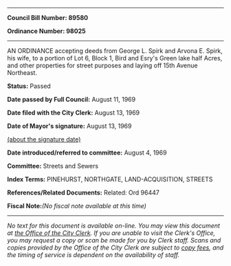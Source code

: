 

********

**Council Bill Number: 89580**
   
**Ordinance Number: 98025**
********

 AN ORDINANCE accepting deeds from George L. Spirk and Arvona E. Spirk, his wife, to a portion of Lot 6, Block 1, Bird and Esry's Green lake half Acres, and other properties for street purposes and laying off 15th Avenue Northeast.

**Status:** Passed
   
**Date passed by Full Council:** August 11, 1969
   
**Date filed with the City Clerk:** August 13, 1969
   
**Date of Mayor's signature:** August 13, 1969
   
[(about the signature date)](/~public/approvaldate.htm)
   
   
   
**Date introduced/referred to committee:** August 4, 1969
   
**Committee:** Streets and Sewers
   
   
**Index Terms:** PINEHURST, NORTHGATE, LAND-ACQUISITION, STREETS

**References/Related Documents:** Related: Ord 96447

**Fiscal Note:**_(No fiscal note available at this time)_
********

_No text for this document is available on-line. You may view this document at [the Office of the City Clerk](http://www.seattle.gov/leg/clerk/contactUs.htm). If you are unable to visit the Clerk's Office, you may request a copy or scan be made for you by Clerk staff. Scans and copies provided by the Office of the City Clerk are subject to [copy fees](http://clerk.seattle.gov/~public/clerkfees.htm), and the timing of service is dependent on the availability of staff._

